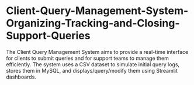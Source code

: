 # Client-Query-Management-System-Organizing-Tracking-and-Closing-Support-Queries
The Client Query Management System aims to provide a real-time interface for clients to submit queries and for support teams to manage them efficiently.  The system uses a CSV dataset to simulate initial query logs, stores them in MySQL, and displays/query/modify them using Streamlit dashboards.
